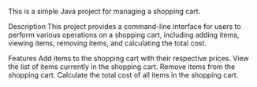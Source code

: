 This is a simple Java project for managing a shopping cart.

Description
This project provides a command-line interface for users to perform various operations on a shopping cart, including adding items, viewing items, removing items, and calculating the total cost.

Features
Add items to the shopping cart with their respective prices.
View the list of items currently in the shopping cart.
Remove items from the shopping cart.
Calculate the total cost of all items in the shopping cart.
